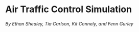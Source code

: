 # Air Traffic Control Simulation

###### By Ethan Shealey, Tia Carlson, Kit Connely, and Fenn Gurley

